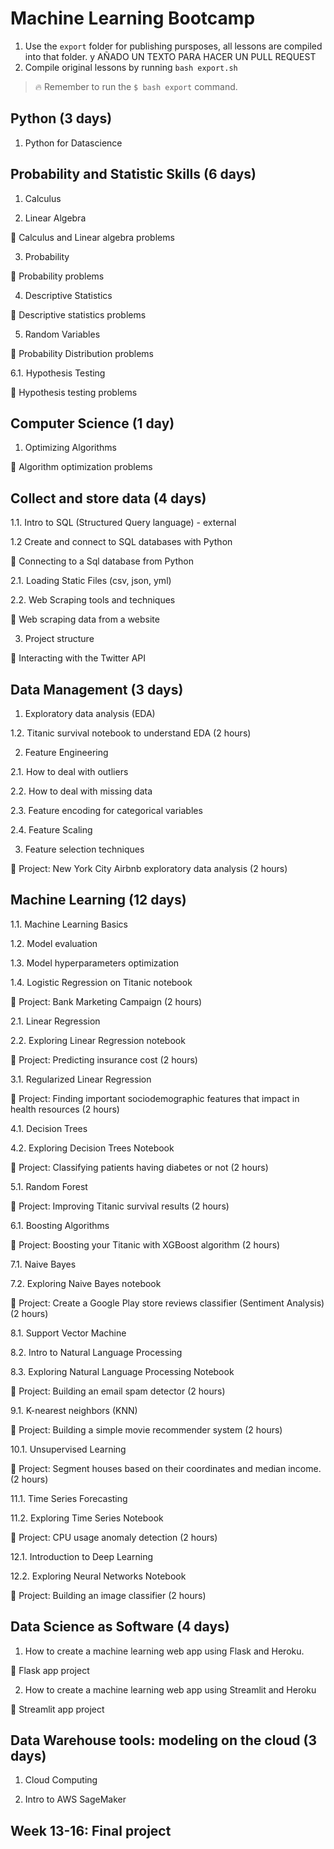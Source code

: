# Machine Learning Bootcamp

1. Use the `export` folder for publishing pursposes, all lessons are compiled into that folder. y AÑADO UN TEXTO PARA HACER UN PULL REQUEST
2. Compile original lessons by running `bash export.sh`

> 🔥 Remember to run the `$ bash export` command.

## Python (3 days)

1. Python for Datascience

## Probability and Statistic Skills (6 days)

1. Calculus

2. Linear Algebra 

📝 Calculus and Linear algebra problems

3. Probability

📝 Probability problems 

4. Descriptive Statistics

📝 Descriptive statistics problems

5. Random Variables

📝 Probability Distribution problems

6.1. Hypothesis Testing

📝 Hypothesis testing problems


## Computer Science (1 day)

1. Optimizing Algorithms

📝 Algorithm optimization problems


## Collect and store data (4 days)

1.1. Intro to SQL (Structured Query language) - external

1.2 Create and connect to SQL databases with Python

📝 Connecting to a Sql database from Python

2.1. Loading Static Files (csv, json, yml)

2.2.  Web Scraping tools and techniques

📝 Web scraping data from a website 

3. Project structure
  
📝 Interacting with the Twitter API
  

## Data Management (3 days)

1. Exploratory data analysis (EDA) 

1.2. Titanic survival notebook to understand EDA (2 hours)

2. Feature Engineering 

2.1. How to deal with outliers

2.2. How to deal with missing data

2.3. Feature encoding for categorical variables

2.4. Feature Scaling

3. Feature selection techniques

📝 Project: New York City Airbnb exploratory data analysis (2 hours) 

## Machine Learning (12 days)

1.1. Machine Learning Basics

1.2. Model evaluation

1.3. Model hyperparameters optimization

1.4. Logistic Regression on Titanic notebook

📝 Project: Bank Marketing Campaign (2 hours) 

2.1. Linear Regression 

2.2. Exploring Linear Regression notebook

📝 Project: Predicting insurance cost (2 hours) 

3.1. Regularized Linear Regression 

📝 Project: Finding important sociodemographic features that impact in health resources (2 hours) 

4.1. Decision Trees

4.2. Exploring Decision Trees Notebook

📝 Project: Classifying patients having diabetes or not (2 hours)

5.1. Random Forest

📝 Project: Improving Titanic survival results (2 hours)

6.1. Boosting Algorithms

📝 Project: Boosting your Titanic with XGBoost algorithm (2 hours)

7.1. Naive Bayes

7.2. Exploring Naive Bayes notebook

📝 Project: Create a Google Play store reviews classifier (Sentiment Analysis) (2 hours)

8.1. Support Vector Machine

8.2. Intro to Natural Language Processing

8.3. Exploring Natural Language Processing Notebook

📝 Project: Building an email spam detector (2 hours)

9.1. K-nearest neighbors (KNN)

📝 Project: Building a simple movie recommender system (2 hours)

10.1. Unsupervised Learning

📝 Project: Segment houses based on their coordinates and median income. (2 hours)

11.1. Time Series Forecasting 

11.2. Exploring Time Series Notebook

📝 Project: CPU usage anomaly detection (2 hours)

12.1. Introduction to Deep Learning

12.2. Exploring Neural Networks Notebook

📝 Project: Building an image classifier (2 hours)

## Data Science as Software (4 days)

1. How to create a machine learning web app using Flask and Heroku.

📝 Flask app project 

2. How to create a machine learning web app using Streamlit and Heroku

📝 Streamlit app project 

## Data Warehouse tools: modeling on the cloud (3 days)

1. Cloud Computing

2. Intro to AWS SageMaker

## Week 13-16: Final project
